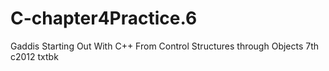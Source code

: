 # C-chapter4Practice.6
Gaddis Starting Out With C++ From Control Structures through Objects 7th c2012 txtbk
